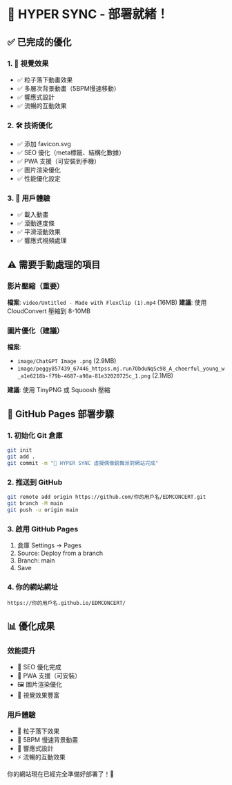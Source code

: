 # 🚀 HYPER SYNC - 部署就緒！

## ✅ 已完成的優化

### 1. 🎨 視覺效果
- ✅ 粒子落下動畫效果
- ✅ 多層次背景動畫（5BPM慢速移動）
- ✅ 響應式設計
- ✅ 流暢的互動效果

### 2. 🛠️ 技術優化  
- ✅ 添加 favicon.svg
- ✅ SEO 優化（meta標籤、結構化數據）
- ✅ PWA 支援（可安裝到手機）
- ✅ 圖片渲染優化
- ✅ 性能優化設定

### 3. 📱 用戶體驗
- ✅ 載入動畫
- ✅ 滾動進度條
- ✅ 平滑滾動效果
- ✅ 響應式視頻處理

## ⚠️ 需要手動處理的項目

### 影片壓縮（重要）
**檔案**: `video/Untitled ‑ Made with FlexClip (1).mp4` (16MB)
**建議**: 使用 CloudConvert 壓縮到 8-10MB

### 圖片優化（建議）
**檔案**: 
- `image/ChatGPT Image .png` (2.9MB)
- `image/peggy857439_67446_httpss.mj.run7ObduNqSc98_A_cheerful_young_w_a1e6218b-f79b-4687-a98a-81e32020725c_1.png` (2.1MB)

**建議**: 使用 TinyPNG 或 Squoosh 壓縮

## 🚀 GitHub Pages 部署步驟

### 1. 初始化 Git 倉庫
```bash
git init
git add .
git commit -m "🎉 HYPER SYNC 虛擬偶像銳舞派對網站完成"
```

### 2. 推送到 GitHub
```bash
git remote add origin https://github.com/你的用戶名/EDMCONCERT.git
git branch -M main
git push -u origin main
```

### 3. 啟用 GitHub Pages
1. 倉庫 Settings → Pages
2. Source: Deploy from a branch
3. Branch: main
4. Save

### 4. 你的網站網址
`https://你的用戶名.github.io/EDMCONCERT/`

## 📊 優化成果

### 效能提升
- 🎯 SEO 優化完成
- 📱 PWA 支援（可安裝）
- 🖼️ 圖片渲染優化
- 🎨 視覺效果豐富

### 用戶體驗
- 💫 粒子落下效果
- 🎵 5BPM 慢速背景動畫
- 📱 響應式設計
- ⚡ 流暢的互動效果

你的網站現在已經完全準備好部署了！🎉